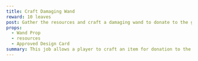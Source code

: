 ```yaml
---
title: Craft Damaging Wand
reward: 10 leaves
post: Gather the resources and craft a damaging wand to donate to the guild. 
props: 
  - Wand Prop
  - resources
  - Approved Design Card
summary: This job allows a player to craft an item for donation to the guild.  The guild will lead the players through the process of acquiring the resources, using the approved project design card, acting out the production of the item and pricing.
---
```






